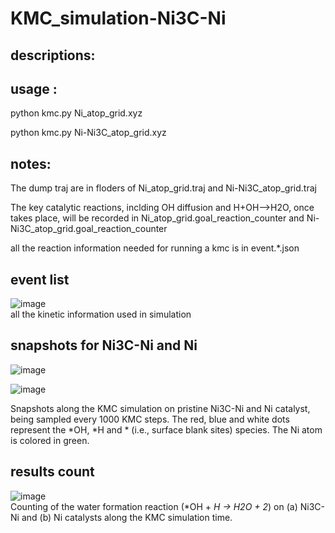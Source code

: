 # KMC_simulation-Ni3C-Ni
## descriptions:


## usage : 

python kmc.py Ni_atop_grid.xyz

python kmc.py Ni-Ni3C_atop_grid.xyz

## notes:
The dump traj are in floders of Ni_atop_grid.traj and Ni-Ni3C_atop_grid.traj <br>

The key catalytic reactions, inclding OH diffusion and H+OH-->H2O, once takes place, will be recorded in Ni_atop_grid.goal_reaction_counter and Ni-Ni3C_atop_grid.goal_reaction_counter <br>

all the reaction information needed for running a kmc is in event.*.json

## event list
![image](https://github.com/user-attachments/assets/964143f5-f2cd-48d2-8d1a-159fc3904ce2)  <br>
all the kinetic information used in simulation

## snapshots for Ni3C-Ni and Ni
![image](https://github.com/user-attachments/assets/86e8bb6d-5fb9-40bd-9e5c-8ad09fc22a19)  <br>

![image](https://github.com/user-attachments/assets/35e5f579-12ae-4985-a6e1-eadf8d5d7a70) <br>

Snapshots along the KMC simulation on pristine Ni3C-Ni and Ni catalyst, being sampled every 1000 KMC steps. The red, blue and white dots represent the *OH, *H and * (i.e., surface blank sites) species. The Ni atom is colored in green.

## results count
![image](https://github.com/user-attachments/assets/6aa01a26-92ea-47c1-bc3f-5c7fa7c7a24e) <br>
Counting of the water formation reaction (*OH + *H → H2O + 2*) on (a) Ni3C-Ni and (b) Ni catalysts along the KMC simulation time.


